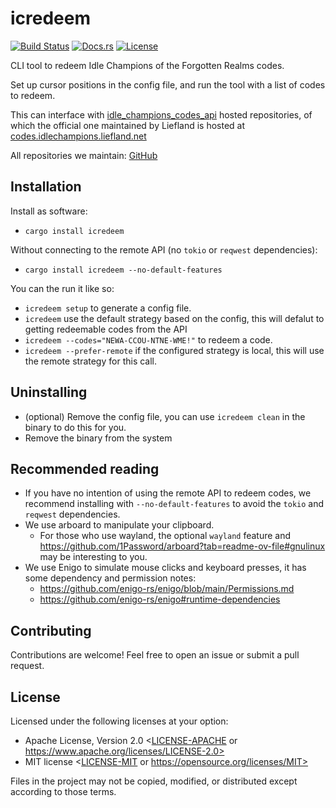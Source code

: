 # icredeem

[![Build Status](https://github.com/zarthus/idle_champions_redeemer/actions/workflows/rust.yml/badge.svg)](https://github.com/zarthus/idle_champions_redeemer/actions)
[![Docs.rs](https://docs.rs/icredeem/badge.svg)](https://docs.rs/icredeem/latest/)
[![License](https://img.shields.io/badge/license-MIT%2FApache--2.0-blue.svg)](README#license)

CLI tool to redeem Idle Champions of the Forgotten Realms codes.

Set up cursor positions in the config file, and run the tool with a list of codes to redeem.

This can interface with [idle_champions_codes_api](https://github.com/Liefland/idle_champions_codes_api) hosted repositories, of which
the official one maintained by Liefland is hosted at [codes.idlechampions.liefland.net](https://codes.idlechampions.liefland.net/)

All repositories we maintain: [GitHub](https://github.com/Liefland?q=idle_champions)

## Installation

Install as software:
- `cargo install icredeem`

Without connecting to the remote API (no `tokio` or `reqwest` dependencies):
- `cargo install icredeem --no-default-features`

You can the run it like so: 
- `icredeem setup` to generate a config file.
- `icredeem` use the default strategy based on the config, this will defalut to getting redeemable codes from the API
- `icredeem --codes="NEWA-CCOU-NTNE-WME!"` to redeem a code.
- `icredeem --prefer-remote` if the configured strategy is local, this will use the remote strategy for this call.

## Uninstalling

- (optional) Remove the config file, you can use `icredeem clean` in the binary to do this for you.
- Remove the binary from the system

## Recommended reading

- If you have no intention of using the remote API to redeem codes, 
  we recommend installing with `--no-default-features` to avoid the `tokio` and `reqwest` dependencies.
- We use arboard to manipulate your clipboard.
  - For those who use wayland, the optional `wayland` feature and https://github.com/1Password/arboard?tab=readme-ov-file#gnulinux may be interesting to you. 
- We use Enigo to simulate mouse clicks and keyboard presses, it has some dependency and permission notes:
  - https://github.com/enigo-rs/enigo/blob/main/Permissions.md
  - https://github.com/enigo-rs/enigo#runtime-dependencies

## Contributing

Contributions are welcome! Feel free to open an issue or submit a pull request.

## License

Licensed under the following licenses at your option:

- Apache License, Version 2.0 <[LICENSE-APACHE](LICENSE-APACHE) or https://www.apache.org/licenses/LICENSE-2.0>
- MIT license <[LICENSE-MIT](LICENSE-MIT) or https://opensource.org/licenses/MIT>

Files in the project may not be copied, modified, or distributed except according to those terms.
